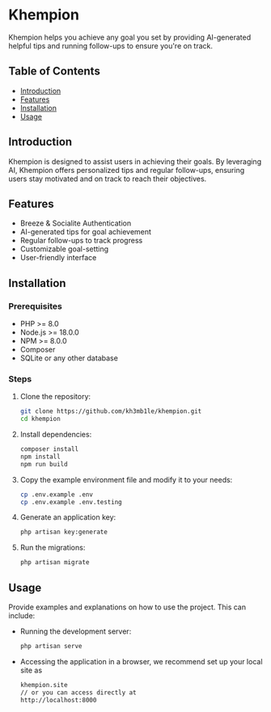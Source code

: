 # Khempion

Khempion helps you achieve any goal you set by providing AI-generated helpful tips and running follow-ups to ensure you're on track.

## Table of Contents

- [Introduction](#introduction)
- [Features](#features)
- [Installation](#installation)
- [Usage](#usage)
<!-- - [Configuration](#configuration) -->
<!-- - [Testing](#testing) -->
<!-- - [Deployment](#deployment) -->
<!-- - [Contributing](#contributing) -->
<!-- - [License](#license) -->
<!-- - [Credits](#credits) -->

## Introduction

Khempion is designed to assist users in achieving their goals. By leveraging AI, Khempion offers personalized tips and regular follow-ups, ensuring users stay motivated and on track to reach their objectives.

## Features

- Breeze & Socialite Authentication
- AI-generated tips for goal achievement
- Regular follow-ups to track progress
- Customizable goal-setting
- User-friendly interface

## Installation

### Prerequisites

- PHP >= 8.0
- Node.js >= 18.0.0
- NPM >= 8.0.0
- Composer
- SQLite or any other database

### Steps

1. Clone the repository:
   ```sh
   git clone https://github.com/kh3mb1le/khempion.git
   cd khempion
   ```

2. Install dependencies:
    ```sh
    composer install
    npm install
    npm run build
    ```
3. Copy the example environment file and modify it to your needs:
    ```sh
    cp .env.example .env
    cp .env.example .env.testing
    ```
4. Generate an application key:
    ```sh
    php artisan key:generate
    ```
5. Run the migrations:
    ```sh
    php artisan migrate
    ```

## Usage
Provide examples and explanations on how to use the project. This can include:

- Running the development server:
    ```sh
    php artisan serve
    ```
- Accessing the application in a browser, we recommend set up your local site as
    ```sh
    khempion.site
    // or you can access directly at
    http://localhost:8000
    ```